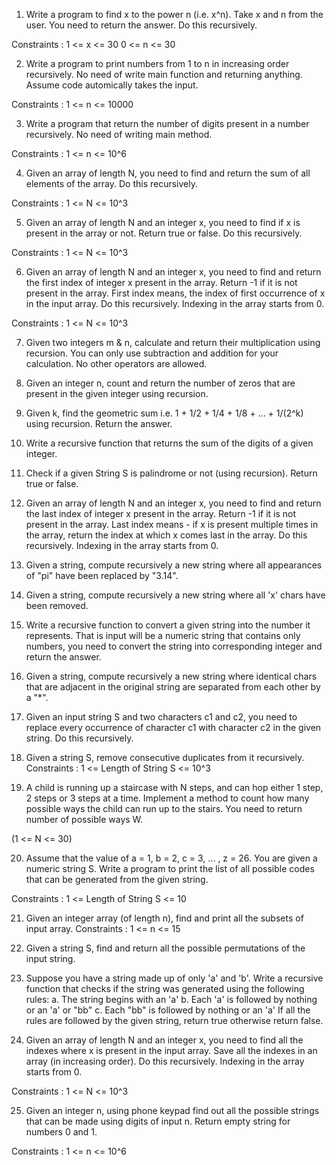 1. Write a program to find x to the power n (i.e. x^n). Take x and n from the user. You need to return the answer.
Do this recursively.

Constraints :
1 <= x <= 30
0 <= n <= 30

2. Write a program to print numbers from 1 to n in increasing order recursively. No need of write main function and returning anything. Assume code automically takes the input.

Constraints :
1 <= n <= 10000 

3. Write a program that return the number of digits present in a number recursively. No need of writing main method.

Constraints :
1 <= n <= 10^6

4. Given an array of length N, you need to find and return the sum of all elements of the array.
Do this recursively.

Constraints :
1 <= N <= 10^3

5. Given an array of length N and an integer x, you need to find if x is present in the array or not. Return true or false.
Do this recursively.

Constraints :
1 <= N <= 10^3

6. Given an array of length N and an integer x, you need to find and return the first index of integer x present in the array. Return -1 if it is not present in the array.
First index means, the index of first occurrence of x in the input array.
Do this recursively. Indexing in the array starts from 0.

Constraints :
1 <= N <= 10^3

7. Given two integers m & n, calculate and return their multiplication using recursion. You can only use subtraction and addition for your calculation. No other operators are allowed.

8. Given an integer n, count and return the number of zeros that are present in the given integer using recursion.

9. Given k, find the geometric sum i.e.
1 + 1/2 + 1/4 + 1/8 + ... + 1/(2^k) 
using recursion. Return the answer.

10. Write a recursive function that returns the sum of the digits of a given integer.

11. Check if a given String S is palindrome or not (using recursion). Return true or false.

12. Given an array of length N and an integer x, you need to find and return the last index of integer x present in the array. Return -1 if it is not present in the array.
Last index means - if x is present multiple times in the array, return the index at which x comes last in the array.
Do this recursively. Indexing in the array starts from 0.

13. Given a string, compute recursively a new string where all appearances of "pi" have been replaced by "3.14".

14. Given a string, compute recursively a new string where all 'x' chars have been removed.

15. Write a recursive function to convert a given string into the number it represents. That is input will be a numeric string that contains only numbers, you need to convert the string into corresponding integer and return the answer.

16. Given a string, compute recursively a new string where identical chars that are adjacent in the original string are separated from each other by a "*".

17. Given an input string S and two characters c1 and c2, you need to replace every occurrence of character c1 with character c2 in the given string.
Do this recursively.

18. Given a string S, remove consecutive duplicates from it recursively.
Constraints :
1 <= Length of String S <= 10^3

19. A child is running up a staircase with N steps, and can hop either 1 step, 2 steps or 3 steps at a time. Implement a method to count how many possible ways the child can run up to the stairs. You need to return number of possible ways W.

(1 <= N <= 30)


20. Assume that the value of a = 1, b = 2, c = 3, ... , z = 26. You are given a numeric string S. Write a program to print the list of all possible codes that can be generated from the given string.

Constraints :
1 <= Length of String S <= 10

21. Given an integer array (of length n), find and print all the subsets of input array.
Constraints :
1 <= n <= 15

22. Given a string S, find and return all the possible permutations of the input string.

23. Suppose you have a string made up of only 'a' and 'b'. Write a recursive function that checks if the string was generated using the following rules:
a. The string begins with an 'a'
b. Each 'a' is followed by nothing or an 'a' or "bb"
c. Each "bb" is followed by nothing or an 'a'
If all the rules are followed by the given string, return true otherwise return false.

24. Given an array of length N and an integer x, you need to find all the indexes where x is present in the input array. Save all the indexes in an array (in increasing order).
Do this recursively. Indexing in the array starts from 0.

Constraints :
1 <= N <= 10^3

25. Given an integer n, using phone keypad find out all the possible strings that can be made using digits of input n.
Return empty string for numbers 0 and 1.

Constraints :
1 <= n <= 10^6


